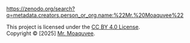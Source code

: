 https://zenodo.org/search?q=metadata.creators.person_or_org.name:%22Mr.%20Moaquvee%22

This project is licensed under the [CC BY 4.0 License](LICENSE).  
Copyright © [2025] [Mr. Moaquvee](https://github.com/Moaquvee).

